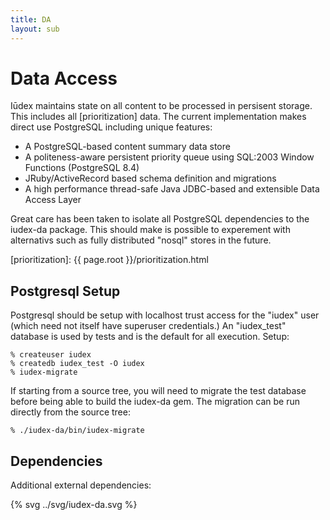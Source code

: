 ```yaml
---
title: DA
layout: sub
---
```


# Data Access

Iūdex maintains state on all content to be processed in persisent
storage. This includes all [prioritization] data. The current
implementation makes direct use PostgreSQL including unique features:

* A PostgreSQL-based content summary data store
* A politeness-aware persistent priority queue using SQL:2003
  Window Functions (PostgreSQL 8.4)
* JRuby/ActiveRecord based schema definition and migrations
* A high performance thread-safe Java JDBC-based and extensible Data Access Layer

Great care has been taken to isolate all PostgreSQL dependencies to
the iudex-da package. This should make is possible to experement with
alternativs such as fully distributed "nosql" stores in the future.

[prioritization]: {{ page.root }}/prioritization.html

## Postgresql Setup

Postgresql should be setup with localhost trust access for the "iudex"
user (which need not itself have superuser credentials.) An
"iudex_test" database is used by tests and is the default for all
execution. Setup:

    % createuser iudex
    % createdb iudex_test -O iudex
    % iudex-migrate

If starting from a source tree, you will need to migrate the test
database before being able to build the iudex-da gem. The migration
can be run directly from the source tree:

    % ./iudex-da/bin/iudex-migrate

## Dependencies

Additional external dependencies:

{% svg ../svg/iudex-da.svg %}
